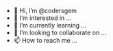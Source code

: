 - 👋 Hi, I’m @codersgem
- 👀 I’m interested in ...
- 🌱 I’m currently learning ...
- 💞️ I’m looking to collaborate on ...
- 📫 How to reach me ...

<!---
codersgem/codersgem is a ✨ special ✨ repository because its `README.md` (this file) appears on your GitHub profile.
You can click the Preview link to take a look at your changes.
--->
